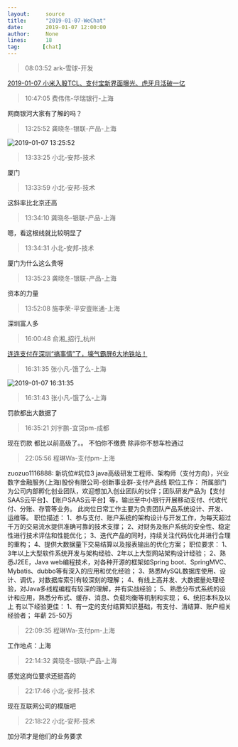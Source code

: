```yaml
---
layout:     source 
title:      "2019-01-07-WeChat"
date:       2019-01-07 12:00:00
author:     None
lines:      18 
tag:       [chat]
---
```

> 08:03:52  ark-雪球-开发  
   
[2019-01-07 小米入股TCL、支付宝新界面曝光、虎牙月活破一亿
](http://mp.weixin.qq.com/s?__biz=MzU4Mzc5NTAzNQ==&amp;amp;amp;mid=2247483745&amp;amp;amp;idx=1&amp;amp;amp;sn=35f4a60d5f8bb649248a12cb87e61915&amp;amp;amp;chksm=fda2e955cad56043958039f570a784cfa5fd8141820618ab7799ebe3a2f16c2d09e3ab1dd0bb&amp;amp;amp;mpshare=1&amp;amp;amp;scene=1&amp;amp;amp;srcid=0107G214bgSSj1VduJN6qTPe#rd)  
   
> 10:47:05  费伟伟-华瑞银行-上海  
   
网商银河大家有了解的吗？  
   
> 13:25:52  龚晓冬-银联-产品-上海  
   
![2019-01-07 13:25:52](http://static.cocolian.cn/img/20190107_132552.png) 
   
> 13:33:25  小北-安邦-技术  
   
厦门  
   
> 13:33:59  小北-安邦-技术  
   
这斜率比北京还高  
   
> 13:34:10  龚晓冬-银联-产品-上海  
   
嗯，看这根线就比较明显了  
   
> 13:34:31  小北-安邦-技术  
   
厦门为什么这么贵呀  
   
> 13:35:23  龚晓冬-银联-产品-上海  
   
资本的力量  
   
> 13:52:08  施李荣-平安壹账通-上海  
   
深圳富人多  
   
> 16:00:48  俞湘_招行_杭州  
   
[连连支付在深圳“搞事情”了，壕气霸屏6大地铁站！
](http://mp.weixin.qq.com/s?__biz=MzA5MjQxODA3OQ==&amp;amp;amp;mid=2247485200&amp;amp;amp;idx=1&amp;amp;amp;sn=f96357f8b89bc0725c8f13587c679832&amp;amp;amp;chksm=906c3e60a71bb776f61696cc74a6bba78a4bd32f3bcb3a5a455af295eec4e56ffff3ed477146&amp;amp;amp;mpshare=1&amp;amp;amp;scene=1&amp;amp;amp;srcid=010798VxpMg9cvz0kb5Zhtrt#rd)  
   
> 16:31:35  张小凡-饿了么-上海  
   
![2019-01-07 16:31:35](http://static.cocolian.cn/img/20190107_163135.png) 
   
> 16:31:43  张小凡-饿了么-上海  
   
罚款都出大数据了  
   
> 16:35:21  刘宇鹏-宜贷pm-成都  
   
现在罚款 都比以前高级了。。  不怕你不缴费   除非你不想车检通过  
   
> 22:05:56  程琳Wa-支付pm-上海  
   
zuozuo1116888: 新坑位#坑位3   java高级研发工程师、架构师（支付方向），兴业数字金融服务(上海)股份有限公司-创新事业群-支付产品线 职位工作： 所属部门为公司内部孵化创业团队，欢迎想加入创业团队的伙伴；团队研发产品为【支付SAAS云平台】、【账户SAAS云平台】等，输出至中小银行开展移动支付、代收代付、分账、存管等业务。 此岗位日常工作主要为负责团队产品系统设计、开发、运维等。  职位描述： 1、参与支付、账户系统的架构设计与开发工作，为每天超过千万的交易流水提供准确可靠的技术支撑； 2、对财务及账户系统的安全性、稳定性进行技术评估和性能优化； 3、迭代产品的同时，持续关注代码优化并进行合理的重构； 4、提供大数据量下交易结算以及报表输出的优化方案；  职位要求： 1、3年以上大型软件系统开发与架构经验、2年以上大型网站架构设计经验； 2、熟悉J2EE，Java web编程技术，对各种开源的框架如Spring boot、SpringMVC、Mybatis、dubbo等有深入的应用和优化经验； 3、熟悉MySQL数据库使用、设计、调优，对数据库索引有较深刻的理解； 4、有线上高并发、大数据量处理经验，对Java多线程编程有较深的理解，并有实战经验； 5、熟悉分布式系统的设计和应用，熟悉分布式、缓存、消息、负载均衡等机制和实现； 6、统招本科及以上 有以下经验更佳： 1、有一定的支付结算知识基础，有支付、清结算、账户相关经验者； 年薪 25-50万  
   
> 22:09:35  程琳Wa-支付pm-上海  
   
工作地点：上海  
   
> 22:14:32  龚晓冬-银联-产品-上海  
   
感觉这岗位要求还挺高的  
   
> 22:17:46  小北-安邦-技术  
   
现在互联网公司的模版吧  
   
> 22:18:22  小北-安邦-技术  
   
加分项才是他们的业务要求  
   
